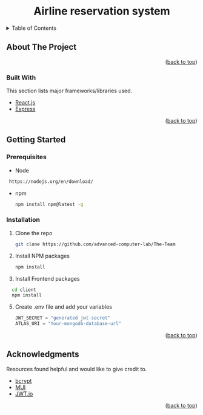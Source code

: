<div align="center">
  <h1 align="center">
   Airline reservation system 
  </h1>
</div>

<!-- TABLE OF CONTENTS -->
<details>
  <summary>Table of Contents</summary>
  <ol>
    <li>
      <a href="#about-the-project">About The Project</a>
      <ul>
        <li><a href="#built-with">Built With</a></li>
      </ul>
    </li>
    <li>
      <a href="#getting-started">Getting Started</a>
      <ul>
        <li><a href="#prerequisites">Prerequisites</a></li>
        <li><a href="#installation">Installation</a></li>
      </ul>
    </li>
    <li><a href="#acknowledgments">Acknowledgments</a></li>
  </ol>
</details>



<!-- ABOUT THE PROJECT -->
## About The Project


<p align="right">(<a href="#top">back to top</a>)</p>



### Built With

This section lists major frameworks/libraries used.
* [React.js](https://reactjs.org/)
* [Express](https://https://expressjs.com/)

<p align="right">(<a href="#top">back to top</a>)</p>



<!-- GETTING STARTED -->
## Getting Started


### Prerequisites

* Node
 ```sh
  https://nodejs.org/en/download/
  ```
* npm
  ```sh
  npm install npm@latest -g
  ```
 
### Installation

1. Clone the repo
   ```sh
   git clone https://github.com/advanced-computer-lab/The-Team
   ```
3. Install NPM packages
   ```sh
   npm install
   ```
4. Install Frontend packages
  ```sh
    cd client
    npm install
   ```
5. Create .env file and add your variables
   ```js
   JWT_SECRET = "generated jwt secret"
   ATLAS_URI = "Your-mongodb-database-url"
   ```
<p align="right">(<a href="#top">back to top</a>)</p>






<!-- ACKNOWLEDGMENTS -->
## Acknowledgments
Resources found helpful and would like to give credit to.

* [bcrypt](https://www.npmjs.com/package/bcrypt)
* [MUI](https://mui.com/)
* [JWT.io](https://jwt.io/)
<p align="right">(<a href="#top">back to top</a>)</p>
